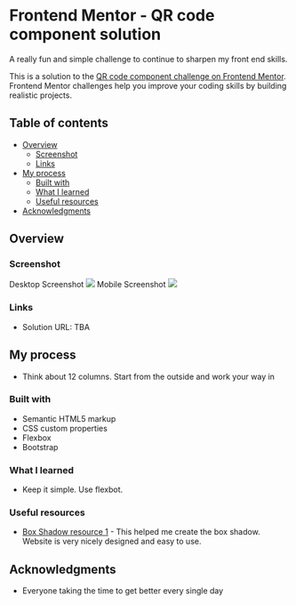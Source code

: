 # Frontend Mentor - QR code component solution

A really fun and simple challenge to continue to sharpen my front end skills. 

This is a solution to the [QR code component challenge on Frontend Mentor](https://www.frontendmentor.io/challenges/qr-code-component-iux_sIO_H). Frontend Mentor challenges help you improve your coding skills by building realistic projects. 

## Table of contents

- [Overview](#overview)
  - [Screenshot](#screenshot)
  - [Links](#links)
- [My process](#my-process)
  - [Built with](#built-with)
  - [What I learned](#what-i-learned)
  - [Useful resources](#useful-resources)
- [Acknowledgments](#acknowledgments)

## Overview

### Screenshot
Desktop Screenshot
![](./final-desktop.png)
Mobile Screenshot
![](./final-mobile.png)


### Links

- Solution URL: TBA

## My process
- Think about 12 columns. Start from the outside and work your way in 

### Built with

- Semantic HTML5 markup
- CSS custom properties
- Flexbox
- Bootstrap

### What I learned
- Keep it simple. Use flexbot. 

### Useful resources

- [Box Shadow resource 1](https://box-shadow.dev/) - This helped me create the box shadow. Website is very nicely designed and easy to use.


## Acknowledgments
- Everyone taking the time to get better every single day
